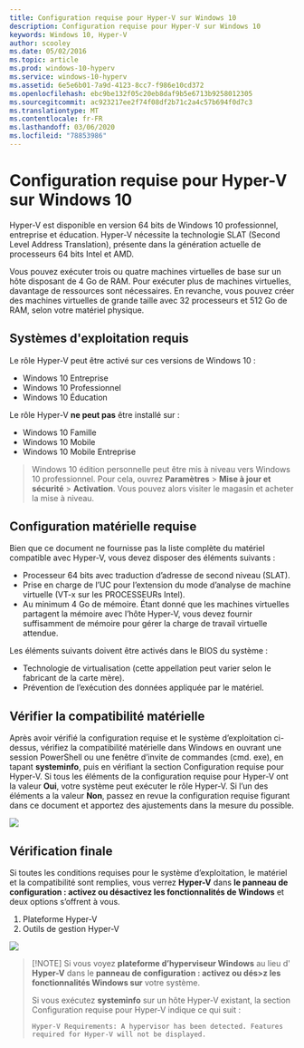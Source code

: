 ```yaml
---
title: Configuration requise pour Hyper-V sur Windows 10
description: Configuration requise pour Hyper-V sur Windows 10
keywords: Windows 10, Hyper-V
author: scooley
ms.date: 05/02/2016
ms.topic: article
ms.prod: windows-10-hyperv
ms.service: windows-10-hyperv
ms.assetid: 6e5e6b01-7a9d-4123-8cc7-f986e10cd372
ms.openlocfilehash: ebc9be132f05c20eb8daf9b5e6713b9258012305
ms.sourcegitcommit: ac923217ee2f74f08df2b71c2a4c57b694f0d7c3
ms.translationtype: MT
ms.contentlocale: fr-FR
ms.lasthandoff: 03/06/2020
ms.locfileid: "78853986"
---
```

# <a name="windows-10-hyper-v-system-requirements"></a>Configuration requise pour Hyper-V sur Windows 10

Hyper-V est disponible en version 64 bits de Windows 10 professionnel, entreprise et éducation. Hyper-V nécessite la technologie SLAT (Second Level Address Translation), présente dans la génération actuelle de processeurs 64 bits Intel et AMD.

Vous pouvez exécuter trois ou quatre machines virtuelles de base sur un hôte disposant de 4 Go de RAM. Pour exécuter plus de machines virtuelles, davantage de ressources sont nécessaires. En revanche, vous pouvez créer des machines virtuelles de grande taille avec 32 processeurs et 512 Go de RAM, selon votre matériel physique.

## <a name="operating-system-requirements"></a>Systèmes d'exploitation requis

Le rôle Hyper-V peut être activé sur ces versions de Windows 10 :

- Windows 10 Entreprise
- Windows 10 Professionnel
- Windows 10 Éducation

Le rôle Hyper-V **ne peut pas** être installé sur :

- Windows 10 Famille
- Windows 10 Mobile
- Windows 10 Mobile Entreprise

>Windows 10 édition personnelle peut être mis à niveau vers Windows 10 professionnel. Pour cela, ouvrez **Paramètres** > **Mise à jour et sécurité** > **Activation**. Vous pouvez alors visiter le magasin et acheter la mise à niveau.

## <a name="hardware-requirements"></a>Configuration matérielle requise

Bien que ce document ne fournisse pas la liste complète du matériel compatible avec Hyper-V, vous devez disposer des éléments suivants :

- Processeur 64 bits avec traduction d’adresse de second niveau (SLAT).
- Prise en charge de l’UC pour l’extension du mode d’analyse de machine virtuelle (VT-x sur les PROCESSEURs Intel).
- Au minimum 4 Go de mémoire. Étant donné que les machines virtuelles partagent la mémoire avec l’hôte Hyper-V, vous devez fournir suffisamment de mémoire pour gérer la charge de travail virtuelle attendue.

Les éléments suivants doivent être activés dans le BIOS du système :
- Technologie de virtualisation (cette appellation peut varier selon le fabricant de la carte mère).
- Prévention de l’exécution des données appliquée par le matériel.

## <a name="verify-hardware-compatibility"></a>Vérifier la compatibilité matérielle

Après avoir vérifié la configuration requise et le système d’exploitation ci-dessus, vérifiez la compatibilité matérielle dans Windows en ouvrant une session PowerShell ou une fenêtre d’invite de commandes (cmd. exe), en tapant **systeminfo**, puis en vérifiant la section Configuration requise pour Hyper-V. Si tous les éléments de la configuration requise pour Hyper-V ont la valeur **Oui**, votre système peut exécuter le rôle Hyper-V. Si l’un des éléments a la valeur **Non**, passez en revue la configuration requise figurant dans ce document et apportez des ajustements dans la mesure du possible.

![](media/SystemInfo-upd.png)

## <a name="final-check"></a>Vérification finale

Si toutes les conditions requises pour le système d’exploitation, le matériel et la compatibilité sont remplies, vous verrez **Hyper-V** dans **le panneau de configuration : activez ou désactivez les fonctionnalités de Windows** et deux options s’offrent à vous.

1. Plateforme Hyper-V
1. Outils de gestion Hyper-V

![](media/hyper_v_feature_screenshot.png)

> [!NOTE] Si vous voyez **plateforme d’hyperviseur Windows** au lieu d' **Hyper-V** dans le **panneau de configuration : activez ou dés>z les fonctionnalités Windows sur** votre système.
>
>Si vous exécutez **systeminfo** sur un hôte Hyper-V existant, la section Configuration requise pour Hyper-V indique ce qui suit :
>
>```
>Hyper-V Requirements: A hypervisor has been detected. Features required for Hyper-V will not be displayed.
>```
